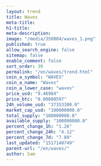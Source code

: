 ```yaml
---
layout: trend
title: Waves
meta-title: 
h1-title: 
meta-description: 
image: "/media/350884/waves_1.png"
published: true
allow_search_engine: false
sitemap: false
enable_comment: false
sort_order: 39
permalink: "/en/waves/trend.html"
coin_a_symbol: "WAVES"
coin_a_name: "Waves"
coin_a_lower_case: "waves"
price_usd: "9.46984"
price_btc: "0.00080597"
24h_volume_usd: "37353300.0"
market_cap_usd: "100000000.0"
total_supply: "100000000.0"
available_supply: "100000000.0"
percent_change_1h: "1.26"
percent_change_24h: "4.12"
percent_change_7d: "7.89"
last_updated: "1517140749"
parent-url: "/en/waves/"
author: Sam
---
```


